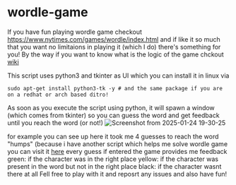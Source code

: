 # wordle-game

If you have fun playing wordle game checkout https://www.nytimes.com/games/wordle/index.html and if like it so much 
that you want no limitaions in playing it (which I do) there's something for you!
By the way if you want to know what is the logic of the game chckout [wiki](https://en.wikipedia.org/wiki/Wordle)

This script uses python3 and tkinter as UI which you can install it in linux via 
```
sudo apt-get install python3-tk -y # and the same package if you are on a redhat or arch based ditro!
```
As soon as you execute the script using python, it will spawn a window (which comes from tkinter) so you can guess the
word and get feedback until you reach the word (or not!) 
![Screenshot from 2025-01-24 19-30-25](https://github.com/user-attachments/assets/bde8886c-1b85-411f-8a5f-95b2fc5ad976)

for example you can see up here it took me 4 guesses to reach the word "humps" (because i have another script which helps me solve wordle game you can visit it [here](https://github.com/seyedalialetaha/wordle-resolver)
every guess if entered the game provides me feedback
green: if the character was in the right place
yellow: if the character was present in the word but not in the right place
black: if the character wasnt there at all
Fell free to play with it and reposrt any issues and also have fun!
